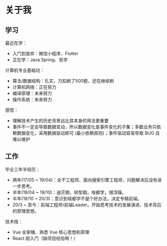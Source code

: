# 关于我
## 学习

最近在学：
- 入门到放弃：微信小程序、Flutter
- 正在学：Java Spring、哲学

计算机专业基础功：
- 算法/数据结构：扎实，力扣刷了500题，还在继续刷
- 计算机网络：正在努力
- 编译原理：未来努力
- 操作系统：未来努力

感悟：
- 理解技术产生的历史背景远比其本身的用法更重要
- 事件不一定会导致数据变动，所以数据变化是事件变化的子集；多数业务只依赖数据变化，采用数据驱动即可 (最小依赖原则)；事件驱动容易导致 BUG 且难以维护

## 工作
毕业三年半经历：
- 两年(17/05 ~ 19/04)：全干工程师、面向搜索引擎工程师，问题解决后没有进一步思考。
- 半年(19/04 ~ 19/10)：迷茫期、转型期，啥都学，很浮躁。
- 半年(19/10 ~ 20/3)：意识到啥都学不是个好办法，决定专精前端。
- 20/3 ~ 至今：前端工程师/前端Leader。开始思考技术的发展演进、技术背后的原理思想。

技术栈：
- Vue 全家桶、熟悉 Vue 核心思想和原理
- React 刚入门（缺项目经验啊！）
